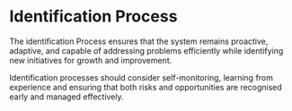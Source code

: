 # Identification Process

The identification Process ensures that the system remains proactive, adaptive, and capable of addressing problems efficiently while identifying new initiatives for growth and improvement.

Identification processes should consider self-monitoring, learning from experience and ensuring that both risks and opportunities are recognised early and managed effectively.
